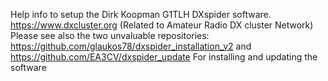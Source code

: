 Help info to setup the Dirk Koopman G1TLH DXspider software. https://www.dxcluster.org
(Related to Amateur Radio DX cluster Network) 
Please see also the two unvaluable repositories:
https://github.com/glaukos78/dxspider_installation_v2
and 
https://github.com/EA3CV/dxspider_update
For installing and updating the software
